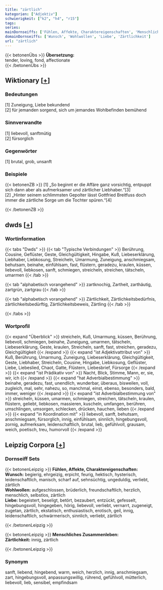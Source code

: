 ```yaml
---
title: "zärtlich"
kategorien: ["Adjektiv"]
schwierigkeit: ["k2", "h4", "r15"]
tags:
series:
mainDornseiffs: ['Fühlen, Affekte, Charaktereigenschaften', 'Menschliches Zusammenleben']
domainDornseiffs: ['Wunsch', 'Wohlwollen', 'Liebe', 'Zärtlichkeit']
url: "zärtlich"
---
```


{{< betonenÜbs >}}
**Übersetzung:**  
tender, loving, fond, affectionate  
{{< /betonenÜbs >}}

## Wiktionary [[+](https://de.wiktionary.org/wiki/zärtlich)]

### Bedeutungen
[1] Zuneigung, Liebe bekundend  
[2] für jemanden sorgend, sich um jemandes Wohlbefinden bemühend  

### Sinnverwandte
[1] liebevoll, sanftmütig  
[2] fürsorglich  

### Gegenwörter
[1] brutal, grob, unsanft  

### Beispiele
{{< betonenZB >}}
[1] „So beginnt er die Affäre ganz vorsichtig, entpuppt sich dann aber als aufmerksamer und zärtlicher Liebhaber.“[3]  
[2] „Hinter seinem schlimmsten Gepolter lässt Gottfried Breitfuss doch immer die zärtliche Sorge um die Tochter spüren.“[4]  

{{< /betonenZB >}}


## dwds [[+](https://www.dwds.de/wb/zärtlich)]

### Wortinformation
{{< tabs "Dwds" >}}
{{< tab "Typische Verbindungen" >}}
Berührung, Cousine, Geflüster, Geste, Gleichgültigkeit, Hingabe, Kuß, Liebeserklärung, Liebhaber, Liebkosung, Streicheln, Umarmung, Zuneigung, anschmiegsam, behutsam, beinahe, einfühlsam, fast, flüstern, geradezu, kraulen, küssen, liebevoll, liebkosen, sanft, schmiegen, streicheln, streichen, tätscheln, umarmen
{{< /tab >}}

{{< tab "alphabetisch vorangehend" >}}
zartknochig, Zartheit, zarthäutig, zartgrün, zartgrau
{{< /tab >}}

{{< tab "alphabetisch vorangehend" >}}
Zärtlichkeit, Zärtlichkeitsbedürfnis, zärtlichkeitsbedürftig, Zärtlichkeitsbeweis, Zärtling
{{< /tab >}}

{{< /tabs >}}

### Wortprofil
{{< expand "Überblick" >}} streicheln, Kuß, Umarmung, küssen, Berührung, liebevoll, schmiegen, beinahe, Zuneigung, umarmen, tätscheln, Liebeserklärung, Geste, kraulen, Streicheln, sanft, fast, streichen, geradezu, Gleichgültigkeit {{< /expand >}}
{{< expand "ist Adjektivattribut von" >}} Kuß, Berührung, Umarmung, Zuneigung, Liebeserklärung, Gleichgültigkeit, Geste, Liebhaber, Streicheln, Cousine, Hingabe, Liebkosung, Geflüster, Liebe, Liebeslied, Chaot, Gatte, Flüstern, Liebesbrief, Fürsorge {{< /expand >}}
{{< expand "ist Prädikativ von" >}} Nacht, Blick, Stimme, Mann, er, sie, wir, ich {{< /expand >}}
{{< expand "hat Adverbialbestimmung" >}} beinahe, geradezu, fast, unendlich, wunderbar, überaus, bisweilen, voll, zugleich, mal, sehr, nahezu, so, manchmal, einst, ebenso, besonders, bald, immer, weniger {{< /expand >}}
{{< expand "ist Adverbialbestimmung von" >}} streicheln, küssen, umarmen, schmiegen, streichen, tätscheln, kraulen, flüstern, geliebt, liebkosen, massieren, kuscheln, umfangen, berühren, umschlingen, umsorgen, schlecken, drücken, hauchen, lieben {{< /expand >}}
{{< expand "in Koordination mit" >}} liebevoll, sanft, behutsam, anschmiegsam, fürsorglich, innig, einfühlsam, sinnlich, hingebungsvoll, zornig, aufmerksam, leidenschaftlich, brutal, lieb, gefühlvoll, grausam, weich, poetisch, treu, humorvoll {{< /expand >}}

## Leipzig Corpora [[+](https://corpora.uni-leipzig.de/en/res?word=zärtlich&corpusId=deu_newscrawl-public_2018)]

### Dornseiff Sets
{{< betonenLeipzig >}}
**Fühlen, Affekte, Charaktereigenschaften:**  
**Wunsch:** begierig, ehrgeizig, erpicht, feurig, hektisch, hysterisch, leidenschaftlich, manisch, scharf auf, sehnsüchtig, ungeduldig, verliebt, zärtlich  
**Wohlwollen:** aufgeschlossen, brüderlich, freundschaftlich, herzlich, menschlich, selbstlos, zärtlich  
**Liebe:** begeistert, beseligt, betört, bezaubert, entzückt, gefesselt, hingebungsvoll, hingegeben, hörig, liebevoll, verliebt, vernarrt, zugeneigt, zugetan, zärtlich, ekstatisch, enthusiastisch, erotisch, geil, innig, leidenschaftlich, schwärmerisch, sinnlich, verliebt, zärtlich  

{{< /betonenLeipzig >}}


{{< betonenLeipzig >}}
**Menschliches Zusammenleben:**  
**Zärtlichkeit:** innig, zärtlich  

{{< /betonenLeipzig >}}

### Synonym
sanft, liebend, hingebend, warm, weich, herzlich, innig, anschmiegsam, zart, hingebungsvoll, anpassungswillig, rührend, gefühlvoll, mütterlich, liebevoll, lieb, sensibel, empfindsam

